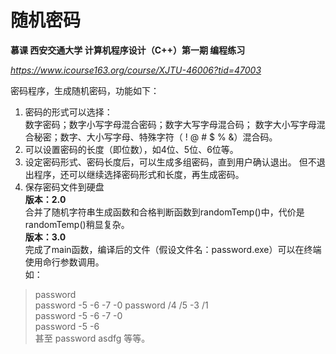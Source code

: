 # 随机密码

**慕课 西安交通大学 计算机程序设计（C++）第一期 编程练习**

*https://www.icourse163.org/course/XJTU-46006?tid=47003*

密码程序，生成随机密码，功能如下：

1. 密码的形式可以选择：  
    数字密码；数字小写字母混合密码；数字大写字母混合码；
    数字大小写字母混合秘密；数字、大小写字母、特殊字符（ ! @ # $ % &）混合码。
2. 可以设置密码的长度（即位数），如4位、5位、6位等。
3. 设定密码形式、密码长度后，可以生成多组密码，直到用户确认退出。
    但不退出程序，还可以继续选择密码形式和长度，再生成密码。
4. 保存密码文件到硬盘  
**版本：2.0**  
    合并了随机字符串生成函数和合格判断函数到randomTemp()中，代价是randomTemp()稍显复杂。  
**版本：3.0**  
    完成了main函数，编译后的文件（假设文件名：password.exe）可以在终端使用命行参数调用。  
    如：  
> password  
> password -5 -6 -7 -0
> password /4 /5 -3 /1  
> password -5 -6 -7 -0  
> password -5 -6  
> 甚至 password asdfg 等等。
